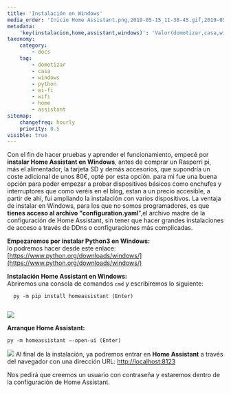 ```yaml
---
title: 'Instalación en Windows'
media_order: 'Inicio Home Assistant.png,2019-05-15_11-38-45.gif,2019-05-15_11-49-16.gif'
metadata:
    'key(instalacion,home,assistant,windows)': 'Valor(domotizar,casa,windows,python,wi-fi,wifi,home,assistant'
taxonomy:
    category:
        - docs
    tag:
        - domotizar
        - casa
        - windows
        - python
        - wi-fi
        - wifi
        - home
        - assistant
sitemap:
    changefreq: hourly
    priority: 0.5
visible: true
---
```


Con el fin de hacer pruebas y aprender el funcionamiento, empecé por **instalar Home Assistant en Windows**, antes de comprar un Rasperri pi, más el alimentador, la tarjeta SD y demás accesorios, que supondría un coste adicional de unos 80€, opté por esta opción. para mi fue una buena opción para poder empezar a probar dispositivos básicos como enchufes y interruptores que como veréis en el blog, estan a un precio accesible, a partir de ahí, fui ampliando la instalación con varios dispositivos.
La ventaja de instalar en Windows, para los que no somos programadores, es que **tienes acceso al archivo "configuration.yaml**",el archivo madre de la configuración de Home Assistant, sin tener que hacer grandes instalaciones de acceso a través de DDns o configuraciones más complicadas.

**Empezaremos por instalar Python3 en Windows:**<br/>lo podremos hacer desde este enlace: [https://www.python.org/downloads/windows/](https://www.python.org/downloads/windows/)

**Instalación Home Assistant en Windows:**<br/> Abriremos una consola de comandos `cmd` y escribiremos lo siguiente:

```
  py -m pip install homeassistant (Enter)    
  
```

![](2019-05-15_11-38-45.gif)

**Arranque Home Assistant:**

```
py -m homeassistant —-open-ui (Enter)

```
![](2019-05-15_11-49-16.gif)
Al final de la instalación, ya podremos entrar en **Home Assistant** a través del navegador con una dirección URL:  [http://localhost:8123](http://localhost:8123)

Nos pedirá que creemos un usuario con contraseña y estaremos dentro de la configuración de Home Assistant.






 



